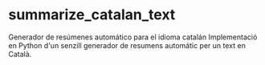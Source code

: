 # summarize_catalan_text
Generador de resúmenes automático para el idioma catalán
Implementació en Python d'un senzill generador de resumens automátic per un text en Català.

